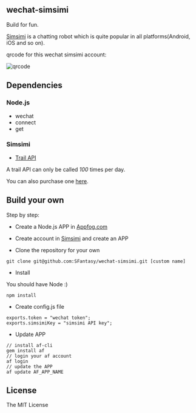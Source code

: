 wechat-simsimi
---

Build for fun.

[Simsimi](http://www.simsimi.com/) is a chatting robot which is quite popular in all platforms(Android, iOS and so on).

qrcode for this wechat simsimi account:

![qrcode](https://dl-web.dropbox.com/get/Private/qrcode_for_gh_788dd46929ac_258.jpg?w=AAD4I9dPIHa8JNhWXz5XzR0klkVJut6zuUFAH1K1mD3C2g "qrcode")

## Dependencies

### Node.js

* wechat
* connect
* get

### Simsimi

* [Trail API](http://developer.simsimi.com/)

A trail API can only be called *100* times per day.

You can also purchase one [here](http://developer.simsimi.com/pricing).

## Build your own

Step by step:

* Create a Node.js APP in [Appfog.com](https://www.appfog.com)

* Create account in [Simsimi](http://developer.simsimi.com/) and create an APP

* Clone the repository for your own

```
git clone git@github.com:SFantasy/wechat-simsimi.git [custom name]
```

* Install 

You should have Node :)

```
npm install
```

* Create config.js file

```
exports.token = "wechat token";
exports.simsimiKey = "simsimi API key";
```

* Update APP

```
// install af-cli
gem install af
// login your af account
af login
// update the APP
af update AF_APP_NAME
```

## License

The MIT License
